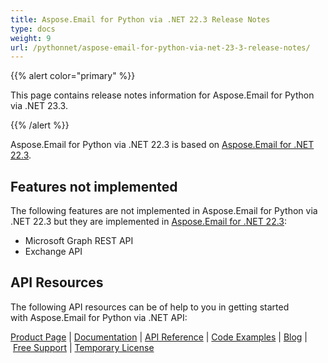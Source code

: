 ```yaml
---
title: Aspose.Email for Python via .NET 22.3 Release Notes
type: docs
weight: 9
url: /pythonnet/aspose-email-for-python-via-net-23-3-release-notes/
---
```


{{% alert color="primary" %}} 

This page contains release notes information for Aspose.Email for Python via .NET 23.3.

{{% /alert %}} 

Aspose.Email for Python via .NET 22.3 is based on [Aspose.Email for .NET 22.3](/email/net/aspose-email-for-net-22-3-release-notes/).
## **Features not implemented**
The following features are not implemented in Aspose.Email for Python via .NET 22.3 but they are implemented in [Aspose.Email for .NET 22.3](/email/net/aspose-email-for-net-22-3-release-notes/):

- Microsoft Graph REST API
- Exchange API
## **API Resources**
The following API resources can be of help to you in getting started with Aspose.Email for Python via .NET API:

[Product Page](https://products.aspose.com/email/python-net) | [Documentation](/email/pythonnet/home/) | [API Reference](https://apireference.aspose.com/email/net) | [Code Examples](https://github.com/aspose-email/aspose.email-python-dotnet) | [Blog](https://blog.aspose.com/category/email/) | [Free Support](https://forum.aspose.com/c/email/12) | [Temporary License](https://purchase.aspose.com/temporary-license)



